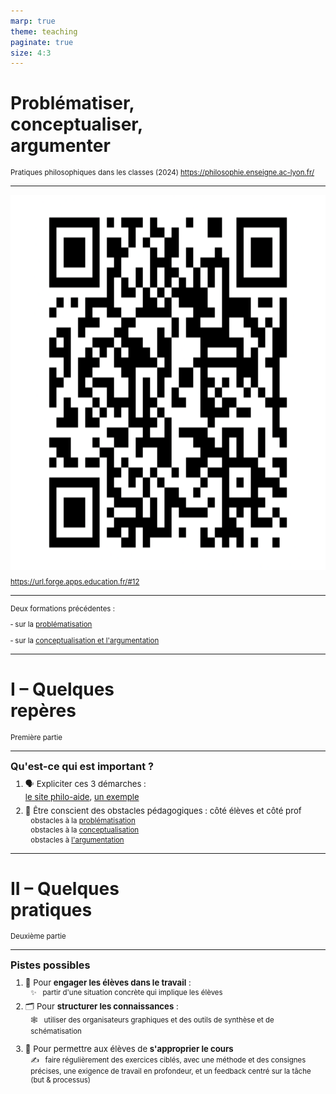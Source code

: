 ```yaml
---
marp: true
theme: teaching
paginate: true
size: 4:3
---
```


<!-- _class: titre -->

# Problématiser, <br>conceptualiser,<br> argumenter <!-- fit -->
<style scoped>
p {font-size:0.82em}
</style>

Pratiques philosophiques dans les classes (2024)
https://philosophie.enseigne.ac-lyon.fr/


---
<!-- _class: i1t1 vertical pp -->
<style scoped>
img{height:600px; display:block;}
</style>

![alt text](qrCode-problematiser-conceptualiser-argumenter.png)

https://url.forge.apps.education.fr/#12



---
<!-- _class:  -->
<style scoped>
section {font-size:4.5em}
</style>
Deux formations précédentes :

‑ sur la [problématisation](https://eyssette.forge.apps.education.fr/marp-slides/slides/2022-2023/formation-problematiser.html)

‑ sur la [conceptualisation et l'argumentation](https://eyssette.forge.apps.education.fr/marp-slides/slides/2022-2023/formation-conceptualiser-argumenter.html)


---
<!-- _class: partie -->
# I – Quelques <br>repères <!-- fit -->
Première partie

---
<!-- _class:  -->
<style scoped>
h3{margin-top:0.5em!important; margin-bottom:0em}
li {font-size:0.94em}
ol > li:nth-of-type(2) {margin-top:0.45em}
ul li {margin-top:0.1em}
</style>

### Qu'est-ce qui est important ?

1) 🗣️ Expliciter ces 3 démarches <span data-marpit-fragment="1">: <br>[le site philo-aide](https://philo-aide.ccdmd.qc.ca/),</span> <span data-marpit-fragment="2">[un exemple](https://eyssette.forge.apps.education.fr/2024/slides/introduction.html)</span>
2) 🧗 Être conscient des obstacles pédagogiques : <span data-marpit-fragment="1">côté élèves</span> <span data-marpit-fragment="2">et côté prof</span>
	* obstacles à la [problématisation](https://eyssette.forge.apps.education.fr/marp-slides/slides/2022-2023/formation-problematiser.html?f=2#4)
	* obstacles à la [conceptualisation](https://eyssette.forge.apps.education.fr/marp-slides/slides/2022-2023/formation-conceptualiser-argumenter.html?f=5#10)
	* obstacles à [l'argumentation](https://eyssette.forge.apps.education.fr/marp-slides/slides/2022-2023/formation-conceptualiser-argumenter.html?f=6#11)

<!-- 
Lien avec : enseignement explicite
mettre un haut parleur sur sa pensée
-->

<!-- 
Obstacles à la problématisation :
- côté prof : topo / cours fleuve : noie les élèves
- côté élèves :
	- sensibilité aux problèmes, aux enjeux : suppose une expérience, vécue (but : pas blâmer le manque de maturité, le manque )
	- tout est opinion : donc pas de problème

Obstacles à la conceptualisation / l'argumentation :
côté prof : savoir ce qui marche (ce qui passe bien avec les élèves, ce que les élèves arrivent à remobiliser)
côté élève : difficultés en étages
1ère difficulté : passer des cas particuliers à l'abstraction/
2e difficulté : identifier les caractéristiques pertinentes et les mobiliser pour analyser une question ou une idée


-->

---
<!-- _class: partie -->
# II – Quelques <br>pratiques <!-- fit -->
Deuxième partie


---
<!-- _class: fmm -->
<style scoped>
h3{margin-top:0.5em!important; margin-bottom:0em; font-size:1.15em}
ol {margin-top:-0.25em}
ol > li {margin-top:1em}
ul {font-size:0.925em; list-style-type:none; margin-left:-1em}
</style>
### Pistes possibles

1) 🚀 Pour **engager les élèves dans le travail** :
	* ✨   partir d'une situation concrète qui implique les élèves
2) 🗂️  Pour **structurer les connaissances** :
	* 🕸️   utiliser des organisateurs graphiques et des outils de synthèse et de schématisation
3) 🧠 Pour permettre aux élèves de **s'approprier le cours**
	* ✍️   faire régulièrement des exercices ciblés, <span data-marpit-fragment="1">avec une méthode et des consignes précises</span><span data-marpit-fragment="2">, une exigence de travail en profondeur</span><span data-marpit-fragment="3">, et un feedback centré sur la tâche (but & processus)</span>